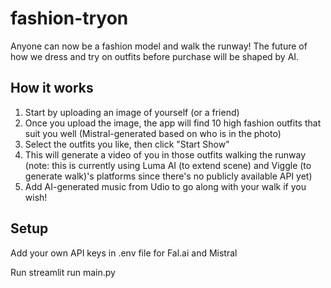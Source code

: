 # fashion-tryon

Anyone can now be a fashion model and walk the runway! The future of how we dress and try on outfits before purchase will be shaped by AI.

## How it works

1. Start by uploading an image of yourself (or a friend)
2. Once you upload the image, the app will find 10 high fashion outfits that suit you well (Mistral-generated based on who is in the photo)
3. Select the outfits you like, then click "Start Show"
4. This will generate a video of you in those outfits walking the runway (note: this is currently using Luma AI (to extend scene) and Viggle (to generate walk)'s platforms since there's no publicly available API yet)
5. Add AI-generated music from Udio to go along with your walk if you wish!

## Setup

Add your own API keys in .env file for Fal.ai and Mistral

Run streamlit run main.py
